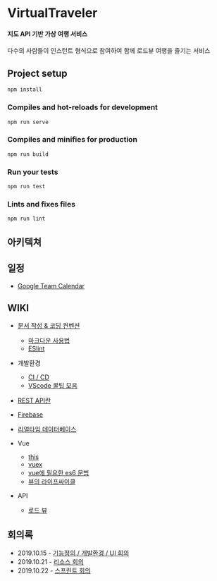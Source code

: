 # VirtualTraveler

#### 지도 API 기반 가상 여행 서비스

다수의 사람들이 인스턴트 형식으로 참여하여 함께 로드뷰 여행을 즐기는 서비스



## Project setup
```
npm install
```

### Compiles and hot-reloads for development
```
npm run serve
```

### Compiles and minifies for production
```
npm run build
```

### Run your tests
```
npm run test
```

### Lints and fixes files
```
npm run lint
```



## 아키텍쳐



## 일정

- <a href="https://calendar.google.com/calendar/embed?src=k4h8g6b7jn7vrmqlngfj93lb7s%40group.calendar.google.com&ctz=Asia%2FSeoul">Google Team Calendar</a>

## WIKI

- <a href="">문서 작성 & 코딩 컨벤션</a>
  
  - <a href="./wiki/about_markdown.md">마크다운 사용법</a>
  - <a href="./wiki/ESlint.md">ESlint</a>
- 개발환경
  
  - <a href="./wiki/cicd.md">CI / CD</a>
  - <a href="./wiki/about_vscode.md">VScode 꿀팁 모음</a>
- <a href="./wiki/about_rest.md">REST API란</a>
- <a href="./wiki/about_firebase.md">Firebase</a>
- <a href="./wiki/about_realtime_database_chat.md">리얼타임 데이터베이스</a>
- Vue
  
  - <a href="./wiki/this.md">this</a>
  - <a href="./wiki/vuex-vue.md">vuex</a>
  - <a href="./wiki/es6-for-vue.md">vue에 필요한 es6 문법</a>
  - <a href="./wiki/lifecycle-vue.md">뷰의 라이프싸이클</a>
- API
  - <a href="./wiki/about_roadview.md">로드 뷰</a>

## 회의록

- 2019.10.15 - <a href="./meeting-log/20191015.md">기능정의 / 개발환경 / UI 회의</a>
- 2019.10.21 - <a href="./meeting-log/20191021.md">리소스 회의</a>
- 2019.10.22 - <a href="./meeting-log/20191022.md">스프린트 회의</a>